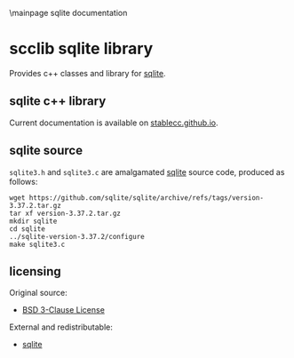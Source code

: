 \mainpage sqlite documentation
# scclib sqlite library

Provides c++ classes and library for [sqlite](https://www.sqlite.org/index.html).

## sqlite c++ library

Current documentation is available on
[stablecc.github.io](https://stablecc.github.io/scclib-sqlite-doxygen/).

## sqlite source

`sqlite3.h` and `sqlite3.c` are amalgamated [sqlite](https://github.com/sqlite/sqlite)
source code, produced as follows:
```
wget https://github.com/sqlite/sqlite/archive/refs/tags/version-3.37.2.tar.gz
tar xf version-3.37.2.tar.gz
mkdir sqlite
cd sqlite
../sqlite-version-3.37.2/configure
make sqlite3.c
```

## licensing

Original source:
* [BSD 3-Clause License](lic/bsd_3_clause.txt)

External and redistributable:
* [sqlite](lic/sqlite.txt)
